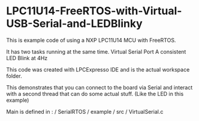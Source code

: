 LPC11U14-FreeRTOS-with-Virtual-USB-Serial-and-LEDBlinky
=======================================================

This is example code of using a NXP LPC11U14 MCU with FreeRTOS. 

It has two tasks running at the same time.
  Virtual Serial Port 
  A consistent LED Blink at 4Hz
  
This code was created with LPCExpresso IDE and is the actual workspace folder.

This demonstrates that you can connect to the board via Serial and
interact with a second thread that can do some actual stuff. (Like the LED in this example)


Main is defined in : / SerialRTOS / example / src / VirtualSerial.c
